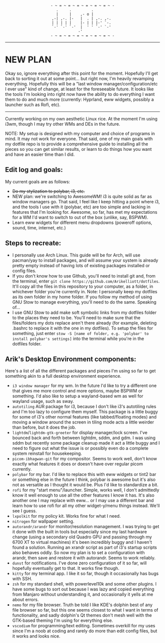 <div align="center">
	
	- ~ = ~ = ~ = ~ = ~ = ~ = ~ -
	  .     .         .         
	  |     |    ,- o |         
	,-| ,-. |-   |  . | ,-. ,-. 
	| | | | |    |- | | |-' `-. 
	`-' `-' `-'  |  ' ' `-' `-' 
	-'  
	- ~ = ~ = ~ = ~ = ~ = ~ = ~ -
-----
	
</div>

# NEW PLAN
Okay so, ignore everything after this point for the moment. Hopefully I'll get back to sorting it out at some point... but right now, I'm heavily revamping everything. Hopefully this will be a "last window manager/configuration/etc I ever use" kind of change, at least for the foreseeable future. It looks like the tools I'm looking into right now have the ability to do everything I want them to do and much more (currently: Hyprland, eww widgets, possibly a launcher such as Rofi, etc).

- - -

Currently working on my own aesthetic Linux rice. At the moment I'm using i3wm, though I may try other WMs and DEs in the future.

NOTE: My setup is designed with my computer and choice of programs in mind. It may not work for everyone. That said, one of my main goals with my dotfile repo is to provide a comprehensive guide to installing all the pieces so you can get similar results, or learn to do things how you want and have an easier time than I did.

## Edit log and goals:
My current goals are as follows:
- ~~Do my stylization to polybar, i3, etc.~~
- NEW plan: we're switching to AwesomeWM! i3 is quite solid as far as window managers go. That said, I feel like I keep hitting a point where i3, and the tools I use with it (polybar, etc) are too simple and lacking in features that I'm looking for. Awesome, so far, has met my expectations for a WM I'd want to switch to out of the box (unlike, say, BSPWM).
- Learn eww widgets for different menu dropdowns (poweroff options, sound, time, internet, etc.)


## Steps to recreate:
- I personally use Arch Linux. This guide will be for Arch, will use pacman/yay to install packages, and will assume your system is already pretty empty instead of having lots of existing packages installed or config files.
- If you don't know how to use Github, you'll need to install git and, from the terminal, enter `git clone https://github.com/Arikelliott/dotfiles`. It'll copy all the files in this repository to your computer, as a folder, in whichever folder you're currently in. Note: I personally keep my dotfiles as its own folder in my home folder. If you follow my method of using GNU Stow to manage everything, you'll need to do the same. Speaking of...
- I use GNU Stow to add make soft symbolic links from my dotfiles folder to the places they need to be. You'll need to make sure that the files/folders my dots replace aren't there already (for example, deleting .bashrc to replace it with the one in my dotfiles). To setup the files for something, just enter `stow -S [name of folder, e.g. 'polybar' to install polybar's settings]` into the terminal while you're in the dotfiles folder. 


## Arik's Desktop Environment components:
Here's a list of all the different packages and pieces I'm using so far to get something akin to a full desktop environment experience.
- `i3 window manager` for my wm. In the future I'd like to try a different one that gives me more control and more options, maybe BSPWM or something. I'd also like to setup a wayland-based wm as well for wayland usage, such as sway.
- `autotiling` AUR package for i3, because I don't like i3's autotiling rules and I'm too lazy to configure them myself. This package is a little buggy for some of i3's other normal features (like tabbed/floating modes) and moving a window around the screen in tiling mode acts a little weirder than before, but it does the job.
- `lightdm`/`lightdm-gtk-greeter` for display manager/lock screen. I've bounced back and forth between lightdm, sddm, and gdm. I was using sddm but recently some package cleanup made it act a little buggy and I need to figure out what the issue is or possibly even do a complete system reinstall for housekeeping.
- `picom-ibhagwan-git` for my compositor. Seems to work well, don't know exactly what features it does or doesn't have over regular picom currently.
- `polybar` for my bar. I'd like to replace this with eww widgets or tint2 bar or something else in the future I think, polybar is awesome but it's also not as versatile as I thought it would be. Plus I'd like to standardize a bit.
- `rofi` for my "start menu"/launcher. Simple, works well, I don't admittedly know it well enough to use all the other features I know it has. It's also another one I may replace with eww... or I may use a different bar and learn how to use rofi for all my other widget-y/menu things instead. We'll see I guess.
- `lxpolkit` for my policy kit. Works fine for what I need.
- `nitrogen` for wallpaper setting.
- `autorandr/arandr` for monitor/resolution management. I was trying to get it done with the built in tools but especially since my last hardware change (using a secondary old Quadro GPU and passing through my 6700 XT to virtual machines) it's been incredibly buggy and I haven't found a solution. Running an xrandr script as part of i3's startup scripts also behaves oddly. So now my plan is to set a configuration with arandr, then save and restore it with autorandr. Seems to work reliably.
- `dunst` for notifications. I've done zero configuration of it so far, will hopefully eventually get to that. It works fine though.
- `kitty` for my terminal app. I like it so far, though it occasionally has bugs with SSH.
- `zsh` for my standard shell, with powerlevel10k and some other plugins. I have some bugs to sort out because I was lazy and copied everything from Manjaro without understanding it, and occasionally it yells at me about errors.
- `nemo` for my file browser. Truth be told I like KDE's dolphin best of any file browser so far, but this one seems closest to what I want in terms of functionality, and sadly dolphin's Qt themes don't mesh well with the GTK-based theming I'm using for everything else.
- `vscodium` for programming/text editing. Sometimes overkill for my uses since I'm a noob at coding and rarely do more than edit config files, but it works and looks nice.
